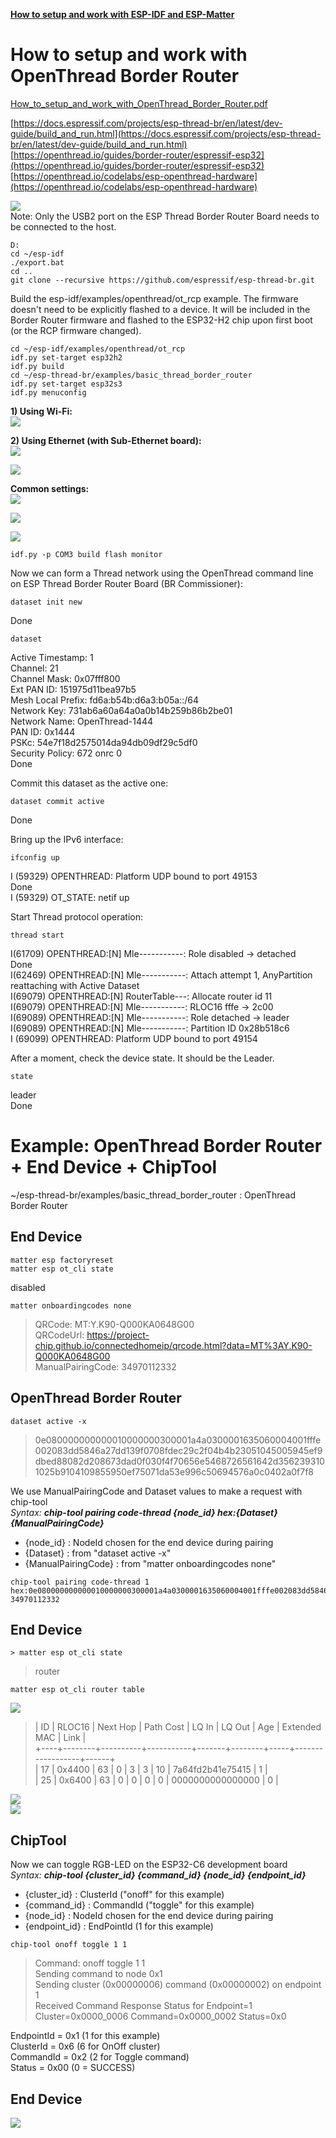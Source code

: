 [**How to setup and work with ESP-IDF and ESP-Matter**](https://github.com/mozolin/matter-thread)  
# How to setup and work with OpenThread Border Router
[How_to_setup_and_work_with_OpenThread_Border_Router.pdf](docs/How_to_setup_and_work_with_OpenThread_Border_Router.pdf)  

[https://docs.espressif.com/projects/esp-thread-br/en/latest/dev-guide/build_and_run.html](https://docs.espressif.com/projects/esp-thread-br/en/latest/dev-guide/build_and_run.html)  
[https://openthread.io/guides/border-router/espressif-esp32](https://openthread.io/guides/border-router/espressif-esp32)  
[https://openthread.io/codelabs/esp-openthread-hardware](https://openthread.io/codelabs/esp-openthread-hardware)  
 
![](../images/otbr/esp-thread-border-router-board.png)  
Note: Only the USB2 port on the ESP Thread Border Router Board needs to be connected to the host.

~~~
D:
cd ~/esp-idf
./export.bat
cd ..
git clone --recursive https://github.com/espressif/esp-thread-br.git
~~~

Build the esp-idf/examples/openthread/ot_rcp example. The firmware doesn't need to be explicitly flashed to a device. It will be included in the Border Router firmware and flashed to the ESP32-H2 chip upon first boot (or the RCP firmware changed).
~~~
cd ~/esp-idf/examples/openthread/ot_rcp
idf.py set-target esp32h2
idf.py build
cd ~/esp-thread-br/examples/basic_thread_border_router
idf.py set-target esp32s3
idf.py menuconfig
~~~

**1) Using Wi-Fi:**  
![](../images/otbr/esp_otbr_menuconfig_01.png)

**2) Using Ethernet (with Sub-Ethernet board):**  
![](../images/otbr/esp-thread-border-router-sub-ethernet.png)  
  
![](../images/otbr/esp_otbr_menuconfig_02.png)  
  
**Common settings:**  
![](../images/otbr/esp_otbr_menuconfig_03.png)  
 
![](../images/otbr/esp_otbr_menuconfig_04.png)  

![](../images/otbr/esp_otbr_menuconfig_05.png)  

~~~
idf.py -p COM3 build flash monitor
~~~

Now we can form a Thread network using the OpenThread command line on ESP Thread Border Router Board (BR Commissioner):
~~~
dataset init new
~~~
Done

~~~
dataset
~~~
Active Timestamp: 1  
Channel: 21  
Channel Mask: 0x07fff800  
Ext PAN ID: 151975d11bea97b5  
Mesh Local Prefix: fd6a:b54b:d6a3:b05a::/64  
Network Key: 731ab6a60a64a0a0b14b259b86b2be01  
Network Name: OpenThread-1444  
PAN ID: 0x1444  
PSKc: 54e7f18d2575014da94db09df29c5df0  
Security Policy: 672 onrc 0  
Done  
  
Commit this dataset as the active one:
~~~
dataset commit active
~~~
Done  
  
Bring up the IPv6 interface:
~~~
ifconfig up
~~~
I (59329) OPENTHREAD: Platform UDP bound to port 49153  
Done  
I (59329) OT_STATE: netif up  
  
Start Thread protocol operation:
~~~
thread start
~~~
I(61709) OPENTHREAD:[N] Mle-----------: Role disabled -> detached  
Done  
I(62469) OPENTHREAD:[N] Mle-----------: Attach attempt 1, AnyPartition reattaching with Active Dataset  
I(69079) OPENTHREAD:[N] RouterTable---: Allocate router id 11  
I(69079) OPENTHREAD:[N] Mle-----------: RLOC16 fffe -> 2c00  
I(69089) OPENTHREAD:[N] Mle-----------: Role detached -> leader  
I(69089) OPENTHREAD:[N] Mle-----------: Partition ID 0x28b518c6  
I (69099) OPENTHREAD: Platform UDP bound to port 49154  
  
After a moment, check the device state. It should be the Leader.
~~~
state
~~~
leader  
Done  


# Example: OpenThread Border Router + End Device + ChipTool
~/esp-thread-br/examples/basic_thread_border_router : OpenThread Border Router  
  
## End Device
~~~
matter esp factoryreset
matter esp ot_cli state
~~~
disabled
~~~
matter onboardingcodes none
~~~
> QRCode:            MT:Y.K90-Q000KA0648G00  
> QRCodeUrl:         https://project-chip.github.io/connectedhomeip/qrcode.html?data=MT%3AY.K90-Q000KA0648G00  
> ManualPairingCode: 34970112332  

## OpenThread Border Router
~~~
dataset active -x
~~~
> 0e080000000000010000000300001a4a0300001635060004001fffe002083dd5846a27dd139f0708fdec29c2f04b4b23051045005945ef9dbed88082d208673dad0f030f4f70656e5468726561642d3562393101025b9104109855950ef75071da53e996c50694576a0c0402a0f7f8

We use ManualPairingCode and Dataset values to make a request with chip-tool  
*Syntax:* ***chip-tool pairing code-thread {node_id} hex:{Dataset} {ManualPairingCode}***  
- {node_id} : NodeId chosen for the end device during pairing  
- {Dataset} : from "dataset active -x"  
- {ManualPairingCode} : from "matter onboardingcodes none"  

~~~
chip-tool pairing code-thread 1 hex:0e080000000000010000000300001a4a0300001635060004001fffe002083dd5846a27dd139f0708fdec29c2f04b4b23051045005945ef9dbed88082d208673dad0f030f4f70656e5468726561642d3562393101025b9104109855950ef75071da53e996c50694576a0c0402a0f7f8 34970112332
~~~


## End Device
~~~
> matter esp ot_cli state
~~~
> router
~~~
matter esp ot_cli router table
~~~
![](../images/otbr/cmd_01-router_table.png)  
> | ID | RLOC16 | Next Hop | Path Cost | LQ In | LQ Out | Age | Extended MAC     | Link |  
> +----+--------+----------+-----------+-------+--------+-----+------------------+------+  
> | 17 | 0x4400 |       63 |         0 |     3 |      3 |  10 | 7a64fd2b41e75415 |    1 |  
> | 25 | 0x6400 |       63 |         0 |     0 |      0 |   0 | 0000000000000000 |    0 |  
  
![](../images/otbr/otbr_01.jpg)  
![](../images/otbr/otbr_02.jpg)  


## ChipTool
Now we can toggle RGB-LED on the ESP32-C6 development board  
*Syntax:* ***chip-tool {cluster_id} {command_id} {node_id} {endpoint_id}***  
- {cluster_id} : ClusterId ("onoff" for this example)  
- {command_id} : CommandId ("toggle" for this example)  
- {node_id} : NodeId chosen for the end device during pairing  
- {endpoint_id} : EndPointId (1 for this example)  
~~~
chip-tool onoff toggle 1 1
~~~
> Command: onoff toggle 1 1  
> Sending command to node 0x1  
> Sending cluster (0x00000006) command (0x00000002) on endpoint 1  
> Received Command Response Status for Endpoint=1 Cluster=0x0000_0006 Command=0x0000_0002 Status=0x0  
  
EndpointId = 0x1 (1 for this example)  
ClusterId = 0x6 (6 for OnOff cluster)  
CommandId = 0x2 (2 for Toggle command)  
Status = 0x00 (0 = SUCCESS)  

## End Device  
![](../images/otbr/ESP32-C6_LED-ON.jpg)  
